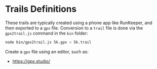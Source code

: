 # Trails Definitions

These trails are typically created using a phone app like RunKeeper,
and then exported to a `gpx` file. Conversion to a `trail` file is
done via the `gpx2trail.js` command in the `bin` folder:

```bash
node bin/gpx2trail.js 5k.gpx > 5k.trail
```

Create a `gpx` file using an editor, such as:

- https://gpx.studio/